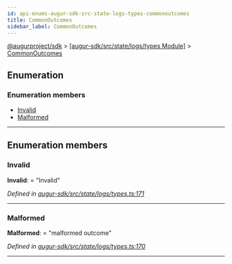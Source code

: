 ```yaml
---
id: api-enums-augur-sdk-src-state-logs-types-commonoutcomes
title: CommonOutcomes
sidebar_label: CommonOutcomes
---
```


[@augurproject/sdk](api-readme.md) > [[augur-sdk/src/state/logs/types Module]](api-modules-augur-sdk-src-state-logs-types-module.md) > [CommonOutcomes](api-enums-augur-sdk-src-state-logs-types-commonoutcomes.md)

## Enumeration

### Enumeration members

* [Invalid](api-enums-augur-sdk-src-state-logs-types-commonoutcomes.md#invalid)
* [Malformed](api-enums-augur-sdk-src-state-logs-types-commonoutcomes.md#malformed)

---

## Enumeration members

<a id="invalid"></a>

###  Invalid

**Invalid**:  = "Invalid"

*Defined in [augur-sdk/src/state/logs/types.ts:171](https://github.com/AugurProject/augur/blob/304ca83772/packages/augur-sdk/src/state/logs/types.ts#L171)*

___
<a id="malformed"></a>

###  Malformed

**Malformed**:  = "malformed outcome"

*Defined in [augur-sdk/src/state/logs/types.ts:170](https://github.com/AugurProject/augur/blob/304ca83772/packages/augur-sdk/src/state/logs/types.ts#L170)*

___

